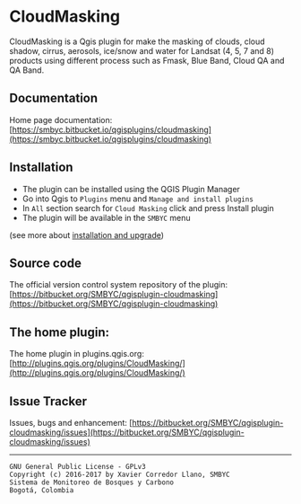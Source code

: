 # CloudMasking #

CloudMasking is a Qgis plugin for make the masking of clouds, cloud shadow, cirrus, aerosols, ice/snow and water for Landsat (4, 5, 7 and 8) products using different process such as Fmask, Blue Band, Cloud QA and QA Band.

## Documentation

Home page documentation: [https://smbyc.bitbucket.io/qgisplugins/cloudmasking](https://smbyc.bitbucket.io/qgisplugins/cloudmasking)

## Installation

- The plugin can be installed using the QGIS Plugin Manager
- Go into Qgis to `Plugins` menu and `Manage and install plugins`
- In `All` section search for `Cloud Masking` click and press Install plugin
- The plugin will be available in the `SMBYC` menu

(see more about [installation and upgrade](https://smbyc.bitbucket.io/qgisplugins/cloudmasking/installation))

## Source code

The official version control system repository of the plugin:
[https://bitbucket.org/SMBYC/qgisplugin-cloudmasking](https://bitbucket.org/SMBYC/qgisplugin-cloudmasking)

## The home plugin:

The home plugin in plugins.qgis.org: [http://plugins.qgis.org/plugins/CloudMasking/](http://plugins.qgis.org/plugins/CloudMasking/)

## Issue Tracker

Issues, bugs and enhancement: [https://bitbucket.org/SMBYC/qgisplugin-cloudmasking/issues](https://bitbucket.org/SMBYC/qgisplugin-cloudmasking/issues)


***

    GNU General Public License - GPLv3
    Copyright (c) 2016-2017 by Xavier Corredor Llano, SMBYC
    Sistema de Monitoreo de Bosques y Carbono
    Bogotá, Colombia